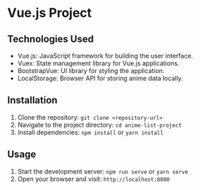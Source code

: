# Vue.js Project

## Technologies Used

- Vue.js: JavaScript framework for building the user interface.
- Vuex: State management library for Vue.js applications.
- BootstrapVue: UI library for styling the application.
- LocalStorage: Browser API for storing anime data locally.

## Installation

1. Clone the repository: `git clone <repository-url>`
2. Navigate to the project directory: `cd anime-list-project`
3. Install dependencies: `npm install` or `yarn install`

## Usage

1. Start the development server: `npm run serve` or `yarn serve`
2. Open your browser and visit: `http://localhost:8080`

